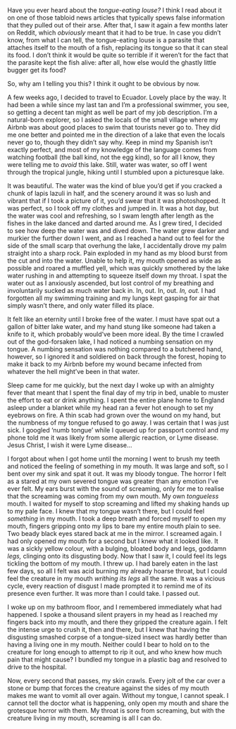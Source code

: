  Have you ever heard about the *tongue-eating louse?* I think I read about it on one of those tabloid news articles that typically spews false information that they pulled out of their arse. After that, I saw it again a few months later on Reddit, which *obviously* meant that it had to be true. In case you didn’t know, from what I can tell, the tongue-eating louse is a parasite that attaches itself to the mouth of a fish, replacing its tongue so that it can steal its food. I don’t think it would be quite so terrible if it weren’t for the fact that the parasite kept the fish alive: after all, how else would the ghastly little bugger get its food? 

So, why am I telling you this? I think it ought to be obvious by now. 

A few weeks ago, I decided to travel to Ecuador. Lovely place by the way. It had been a while since my last tan and I’m a professional swimmer, you see, so getting a decent tan might as well be part of my job description. I’m a natural-born explorer, so I asked the locals of the small village where my Airbnb was about good places to swim that tourists never go to. They did me one better and pointed me in the direction of a lake that even the locals never go to, though they didn’t say why. Keep in mind my Spanish isn’t exactly perfect, and most of my knowledge of the language comes from watching football (the ball kind, not the egg kind), so for all I know, they were telling me to *avoid* this lake. Still, water was water, so off I went through the tropical jungle, hiking until I stumbled upon a picturesque lake. 

It was beautiful. The water was the kind of blue you’d get if you cracked a chunk of lapis lazuli in half, and the scenery around it was so lush and vibrant that if I took a picture of it, you’d swear that it was photoshopped. It was perfect, so I took off my clothes and jumped in. It was a hot day, but the water was cool and refreshing, so I swam length after length as the fishes in the lake danced and darted around me. As I grew tired, I decided to see how deep the water was and dived down. The water grew darker and murkier the further down I went, and as I reached a hand out to feel for the side of the small scarp that overhung the lake, I accidentally drove my palm straight into a sharp rock. Pain exploded in my hand as my blood burst from the cut and into the water. Unable to help it, my mouth opened as wide as possible and roared a muffled yell, which was quickly smothered by the lake water rushing in and attempting to squeeze itself down my throat. I spat the water out as I anxiously ascended, but lost control of my breathing and involuntarily sucked as much water back in. In, out. In, out. *In, out.* I had forgotten all my swimming training and my lungs kept gasping for air that simply wasn’t there, and only water filled its place. 

It felt like an eternity until I broke free of the water. I must have spat out a gallon of bitter lake water, and my hand stung like someone had taken a knife to it, which probably would’ve been more ideal. By the time I crawled out of the god-forsaken lake, I had noticed a numbing sensation on my tongue. A numbing sensation was nothing compared to a butchered hand, however, so I ignored it and soldiered on back through the forest, hoping to make it back to my Airbnb before my wound became infected from whatever the hell might’ve been in that water. 

Sleep came for me quickly, but the next day I woke up with an almighty fever that meant that I spent the final day of my trip in bed, unable to muster the effort to eat or drink anything. I spent the entire plane home to England asleep under a blanket while my head ran a fever hot enough to set my eyebrows on fire. A thin scab had grown over the wound on my hand, but the numbness of my tongue refused to go away. I was certain that I was just sick. I googled ‘numb tongue’ while I queued up for passport control and my phone told me it was likely from some allergic reaction, or Lyme disease. Jesus Christ, I wish it were Lyme disease… 

I forgot about when I got home until the morning I went to brush my teeth and noticed the feeling of something in my mouth. It was large and soft, so I bent over my sink and spat it out. It was my bloody tongue. The horror I felt as a stared at my own severed tongue was greater than any emotion I’ve ever felt. My ears burst with the sound of screaming, only for me to realise that the screaming was coming from my own mouth. My own *tongueless* mouth. I waited for myself to stop screaming and lifted my shaking hands up to my pale face. I knew that my tongue wasn’t there, but I could feel *something* in my mouth. I took a deep breath and forced myself to open my mouth, fingers gripping onto my lips to bare my entire mouth plain to see. Two beady black eyes stared back at me in the mirror. I screamed again. I had only opened my mouth for a second but I knew what it looked like. It was a sickly yellow colour, with a bulging, bloated body and legs, goddamn *legs,* clinging onto its disgusting body. Now that I saw it, I could feel its legs tickling the bottom of my mouth. I threw up. I had barely eaten in the last few days, so all I felt was acid burning my already hoarse throat, but I could feel the creature in my mouth *writhing its legs* all the same. It was a vicious cycle, every reaction of disgust I made prompted it to remind me of its presence even further. It was more than I could take. I passed out.

I woke up on my bathroom floor, and I remembered immediately what had happened. I spoke a thousand silent prayers in my head as I reached my fingers back into my mouth, and there they gripped the creature again. I felt the intense urge to crush it, then and there, but I knew that having the disgusting smashed corpse of a tongue-sized insect was hardly better than having a living one in my mouth. Neither could I bear to hold on to the creature for long enough to attempt to rip it out, and who knew how much pain that might cause? I bundled my tongue in a plastic bag and resolved to drive to the hospital. 

Now, every second that passes, my skin crawls. Every jolt of the car over a stone or bump that forces the creature against the sides of my mouth makes me want to vomit all over again. Without my tongue, I cannot speak. I cannot tell the doctor what is happening, only open my mouth and share the grotesque horror with them. My throat is sore from screaming, but with the creature living in my mouth, screaming is all I can do.